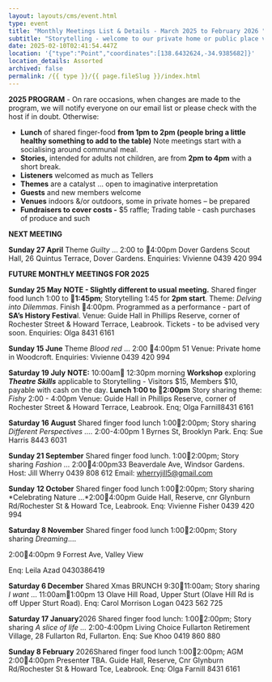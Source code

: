 ```yaml
---
layout: layouts/cms/event.html
type: event
title: "Monthly Meetings List & Details - March 2025 to February 2026 "
subtitle: "Storytelling - welcome to our private home or public place venues! "
date: 2025-02-10T02:41:54.447Z
location: '{"type":"Point","coordinates":[138.6432624,-34.9385682]}'
location_details: Assorted
archived: false
permalink: /{{ type }}/{{ page.fileSlug }}/index.html
---
```

**2025 PROGRAM** - On rare occasions, when changes are made to the program, we will notify everyone on our email list or please check with the host if in doubt.
Otherwise:

* **Lunch** of shared finger-food  **from 1pm to 2pm (people bring a little healthy something to add to the table)** Note meetings start with a socialising around communal meal.
* **Stories,** intended for adults not children, are from **2pm to 4pm** with a short break.
* **Listeners** welcomed as much as Tellers
* **Themes** are a catalyst ... open to imaginative interpretation
* **Guests** and new members welcome
* **Venues** indoors &/or outdoors, some in private homes – be prepared
* **Fundraisers to cover costs -** $5 raffle; Trading table - cash purchases of produce and such 

**NEXT MEETING** 

**Sunday 27 April** Theme *Guilty* … 2:00 to 4:00pm Dover Gardens Scout Hall, 26 Quintus Terrace, Dover Gardens. Enquiries: Vivienne  0439 420 994

**FUTURE MONTHLY MEETINGS FOR 2025**

**Sunday 25 May** **NOTE - Slightly different to usual meeting.** Shared finger food lunch 1:00 to **1:45pm**; Storytelling 1:45 for **2pm start**. Theme: *Delving into Dilemmas*. Finish 4:00pm. Programmed as a performance -  part of **SA’s History Festiva**l. Venue: Guide Hall in Phillips Reserve, corner of Rochester Street & Howard Terrace, Leabrook.  Tickets - to be advised very soon. Enquiries: Olga 8431 6161

**Sunday 15 June** Theme *Blood red* … 2:00 4:00pm 51 Venue: Private home in Woodcroft. Enquiries: Vivienne  0439 420 994

**Saturday 19 July** **NOTE:** 10:00am 12:30pm morning **Workshop** exploring ***Theatre Skills*** applicable to Storytelling - Visitors $15, Members $10, payable with cash on the day. **Lunch 1:00 to 2:00pm** Story sharing theme: *Fishy*  2:00 - 4:00pm Venue: Guide Hall in Phillips Reserve, corner of Rochester Street & Howard Terrace, Leabrook. Enq; Olga Farnill8431 6161

**Saturday 16 August** Shared finger food lunch 1:002:00pm; Story sharing *Different Perspectives .…* 2:00-4:00pm 1 Byrnes St, Brooklyn Park. Enq: Sue Harris 8443 6031

**Sunday 21 September** Shared finger food lunch. 1:002:00pm; Story sharing *Fashion* … 2:004:00pm33 Beaverdale Ave, Windsor Gardens. Host: Jill Wherry 0439 808 612 Email: [wherryjill5@gmail.com](mailto:wherryjill5@gmail.com)

**Sunday** **12 October** Shared finger food lunch 1:002:00pm; Story sharing *Celebrating Nature …*2:004:00pm Guide Hall, Reserve, cnr Glynburn Rd/Rochester St & Howard Tce, Leabrook. Enq: Vivienne Fisher 0439 420 994

**Saturday 8 November** Shared finger food lunch 1:002:00pm; Story sharing *Dreaming*.…

[](<>)2:004:00pm 9 Forrest Ave, Valley View

Enq: Leila Azad 0430386419

**Saturday 6 December** Shared Xmas BRUNCH 9:3011:00am; Story sharing *I want* … 11:00am1:00pm 13 Olave Hill Road, Upper Sturt (Olave Hill Rd is off Upper Sturt Road). Enq: Carol Morrison Logan 0423 562 725

**Saturday 17 January**2026 Shared finger food lunch: 1:002:00pm; Story sharing *A slice of life …* 2:00-4:00pm Living Choice Fullarton Retirement Village, 28 Fullarton Rd, Fullarton. Enq: Sue Khoo 0419 860 880

**Sunday 8 February** 2026Shared finger food lunch 1:002:00pm; AGM 2:004:00pm Presente**r** TBA. Guide Hall, Reserve, Cnr Glynburn Rd/Rochester St & Howard Tce, Leabrook. Enq: Olga Farnill 8431 6161